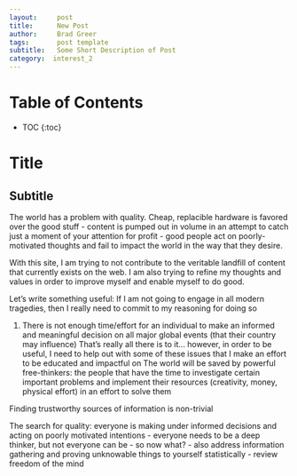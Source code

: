 ```yaml
---
layout:     post
title:      New Post
author:     Brad Greer
tags: 		post template
subtitle:  	Some Short Description of Post
category:  interest_2
---
```

<!-- Start Writing Below in Markdown -->

# Table of Contents

* TOC
{:toc}

# Title

## Subtitle

The world has a problem with quality. Cheap, replacible hardware is favored over the good stuff - content is pumped out in volume in an attempt to catch just a moment of your attention for profit - good people act on poorly-motivated thoughts and fail to impact the world in the way that they desire.

With this site, I am trying to not contribute to the veritable landfill of content that currently exists on the web. I am also trying to refine my thoughts and values in order to improve myself and enable myself to do good.


Let’s write something useful:
If I am not going to engage in all modern tragedies, then I really need to commit to my reasoning for doing so
1. There is not enough time/effort for an individual to make an informed and meaningful decision on all major global events (that their country may influence)
That’s really all there is to it… however, in order to be useful, I need to help out with some of these issues that I make an effort to be educated and impactful on
The world will be saved by powerful free-thinkers: the people that have the time to investigate certain important problems and implement their resources (creativity, money, physical effort) in an effort to solve them

Finding trustworthy sources of information is non-trivial

The search for quality: everyone is making under informed decisions and acting on poorly motivated intentions - everyone needs to be a deep thinker, but not everyone can be - so now what? - also address information gathering and proving unknowable things to yourself statistically - review freedom of the mind 